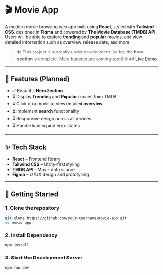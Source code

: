 # 🎬 Movie App

A modern movie browsing web app built using **React**, styled with **Tailwind CSS**, designed in **Figma** and powered by **The Movie Database (TMDB) API**. Users will be able to explore **trending** and **popular** movies, and view detailed information such as overview, release date, and more.

> 🛠️ This project is currently under development. So far, the **hero section** is complete. More features are coming soon!
🌐 ## [Live Demo](movie-deckk.netlify.app)

---

## 📌 Features (Planned)

- ✅ Beautiful **Hero Section** 
- ⏳ Display **Trending** and **Popular** movies from TMDB
- ⏳ Click on a movie to view detailed **overview**
- ⏳ Implement **search** functionality
- ⏳ Responsive design across all devices
- ⏳ Handle loading and error states

---

## ✨ Tech Stack

- **React** – Frontend library
- **Tailwind CSS** – Utility-first styling
- **TMDB API** – Movie data source
- **Figma** – UI/UX design and prototyping

---

## 🚀 Getting Started

### 1. Clone the repository

```bash
git clone https://github.com/your-username/movie-app.git
cd movie-app
```
### 2. Install Dependency

```bash
npm install
```
### 3. Start the Development Server

```bash
npm run dev
```





